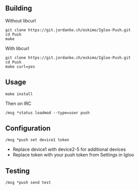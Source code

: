 ## Building

Without libcurl
```
git clone https://git.jordanko.ch/eskimo/Igloo-Push.git
cd Push
make
```

With libcurl
```
git clone https://git.jordanko.ch/eskimo/Igloo-Push.git
cd Push
make curl=yes
```

## Usage

`make install`
 
Then on IRC

`/msg *status loadmod --type=user push`

## Configuration

`/msg *push set device1 token`

* Replace device1 with device2-5 for additional devices
* Replace token with your push token from Settings in Igloo

## Testing

`/msg *push send test`